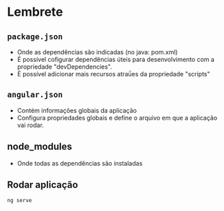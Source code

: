 # Lembrete
## `package.json`
* Onde as dependências são indicadas (no java: pom.xml)
* É possível cofigurar dependências úteis para desenvolvimento com a propriedade "devDependencies".
* É possível adicionar mais recursos atraǘes da propriedade "scripts"
## `angular.json`
* Contém informações globais da aplicação
* Configura propriedades globais e define o arquivo em que a aplicação vai rodar.
## node_modules
* Onde todas as dependências são instaladas
## Rodar aplicação
```bash
ng serve
```